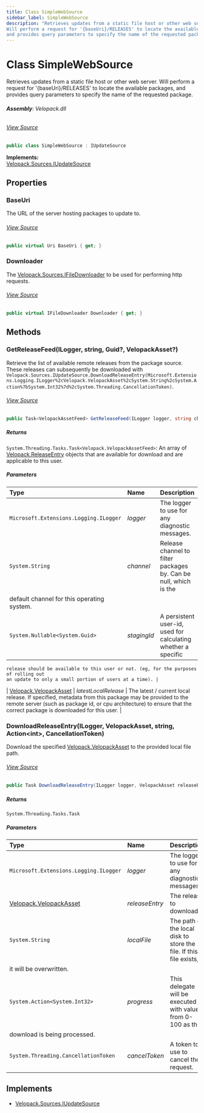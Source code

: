 ```yaml
---
title: Class SimpleWebSource
sidebar_label: SimpleWebSource
description: "Retrieves updates from a static file host or other web server. 
Will perform a request for '{baseUri}/RELEASES' to locate the available packages,
and provides query parameters to specify the name of the requested package."
---
```

# Class SimpleWebSource
Retrieves updates from a static file host or other web server. 
Will perform a request for '{baseUri}/RELEASES' to locate the available packages,
and provides query parameters to specify the name of the requested package.

###### **Assembly**: Velopack.dll
###### [View Source](https://github.com/velopack/velopack.git/blob/master/src/Velopack/Sources/SimpleWebSource.cs#L14)
```csharp title="Declaration"
public class SimpleWebSource : IUpdateSource
```
**Implements:**  
[Velopack.Sources.IUpdateSource](../Velopack.Sources/IUpdateSource.md)

## Properties
### BaseUri
The URL of the server hosting packages to update to.
###### [View Source](https://github.com/velopack/velopack.git/blob/master/src/Velopack/Sources/SimpleWebSource.cs#L17)
```csharp title="Declaration"
public virtual Uri BaseUri { get; }
```
### Downloader
The [Velopack.Sources.IFileDownloader](../Velopack.Sources/IFileDownloader.md) to be used for performing http requests.
###### [View Source](https://github.com/velopack/velopack.git/blob/master/src/Velopack/Sources/SimpleWebSource.cs#L20)
```csharp title="Declaration"
public virtual IFileDownloader Downloader { get; }
```
## Methods
### GetReleaseFeed(ILogger, string, Guid?, VelopackAsset?)
Retrieve the list of available remote releases from the package source. These releases
can subsequently be downloaded with `Velopack.Sources.IUpdateSource.DownloadReleaseEntry(Microsoft.Extensions.Logging.ILogger%2cVelopack.VelopackAsset%2cSystem.String%2cSystem.Action%7bSystem.Int32%7d%2cSystem.Threading.CancellationToken)`.
###### [View Source](https://github.com/velopack/velopack.git/blob/master/src/Velopack/Sources/SimpleWebSource.cs#L35)
```csharp title="Declaration"
public Task<VelopackAssetFeed> GetReleaseFeed(ILogger logger, string channel, Guid? stagingId = null, VelopackAsset? latestLocalRelease = null)
```

##### Returns

`System.Threading.Tasks.Task<Velopack.VelopackAssetFeed>`: An array of [Velopack.ReleaseEntry](../Velopack/ReleaseEntry.md) objects that are available for download
    and are applicable to this user.
##### Parameters

| Type | Name | Description |
|:--- |:--- |:--- |
| `Microsoft.Extensions.Logging.ILogger` | *logger* | The logger to use for any diagnostic messages. |
| `System.String` | *channel* | Release channel to filter packages by. Can be null, which is the 
    default channel for this operating system. |
| `System.Nullable<System.Guid>` | *stagingId* | A persistent user-id, used for calculating whether a specific
    release should be available to this user or not. (eg, for the purposes of rolling out
    an update to only a small portion of users at a time). |
| [Velopack.VelopackAsset](../Velopack/VelopackAsset.md) | *latestLocalRelease* | The latest / current local release. If specified,
    metadata from this package may be provided to the remote server (such as package id,
    or cpu architecture) to ensure that the correct package is downloaded for this user. |

### DownloadReleaseEntry(ILogger, VelopackAsset, string, Action&lt;int&gt;, CancellationToken)
Download the specified [Velopack.VelopackAsset](../Velopack/VelopackAsset.md) to the provided local file path.
###### [View Source](https://github.com/velopack/velopack.git/blob/master/src/Velopack/Sources/SimpleWebSource.cs#L63)
```csharp title="Declaration"
public Task DownloadReleaseEntry(ILogger logger, VelopackAsset releaseEntry, string localFile, Action<int> progress, CancellationToken cancelToken)
```

##### Returns

`System.Threading.Tasks.Task`

##### Parameters

| Type | Name | Description |
|:--- |:--- |:--- |
| `Microsoft.Extensions.Logging.ILogger` | *logger* | The logger to use for any diagnostic messages. |
| [Velopack.VelopackAsset](../Velopack/VelopackAsset.md) | *releaseEntry* | The release to download. |
| `System.String` | *localFile* | The path on the local disk to store the file. If this file exists,
    it will be overwritten. |
| `System.Action<System.Int32>` | *progress* | This delegate will be executed with values from 0-100 as the
    download is being processed. |
| `System.Threading.CancellationToken` | *cancelToken* | A token to use to cancel the request. |


## Implements

* [Velopack.Sources.IUpdateSource](../Velopack.Sources/IUpdateSource.md)
